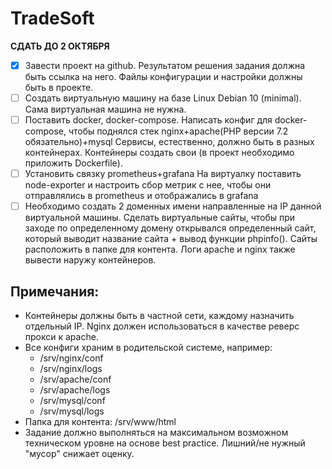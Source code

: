 # TradeSoft
**СДАТЬ ДО 2 ОКТЯБРЯ**
- [x] Завести проект на github. Результатом решения задания должна быть ссылка на него. Файлы конфигурации и настройки должны быть в проекте. 
- [ ] Создать виртуальную машину на базе Linux Debian 10 (minimal). Сама виртуальная машина не нужна.
- [ ] Поставить docker, docker-compose. Написать конфиг для docker-compose, чтобы поднялся стек nginx+apache(PHP версии 7.2 обязательно)+mysql Сервисы, естественно, должно быть в разных контейнерах. Контейнеры создать свои (в проект необходимо приложить Dockerfile).
- [ ] Установить связку prometheus+grafana На виртуалку поставить node-exporter и настроить сбор метрик с нее, чтобы они отправлялись в prometheus и отображались в grafana
- [ ] Необходимо создать 2 доменных имени направленные на IP данной виртуальной машины. Сделать виртуальные сайты, чтобы при заходе по определенному домену открывался определенный сайт, который выводит название сайта + вывод функции phpinfo(). Сайты расположить в папке для контента. Логи apache и nginx также вывести наружу контейнеров.

## Примечания:
- Контейнеры должны быть в частной сети, каждому назначить отдельный IP. Nginx должен использоваться в качестве реверс прокси к apache.
- Все конфиги храним в родительской системе, например: 
  - /srv/nginx/conf 
  - /srv/nginx/logs
  - /srv/apache/conf
  - /srv/apache/logs
  - /srv/mysql/conf
  - /srv/mysql/logs
- Папка для контента: /srv/www/html 
- Задание должно выполняться на максимальном возможном техническом уровне на основе best practice. Лишний/не нужный "мусор" снижает оценку.
